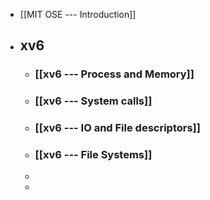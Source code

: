 - [[MIT OSE --- Introduction]]
- ## xv6
	- ### [[xv6 --- Process and Memory]]
	- ### [[xv6 --- System calls]]
	- ### [[xv6 --- IO and File descriptors]]
	- ### [[xv6 --- File Systems]]
	-
	-